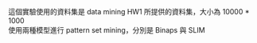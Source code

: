 
這個實驗使用的資料集是 data mining HW1 所提供的資料集，大小為 10000 * 1000  
使用兩種模型進行 pattern set mining，分別是 Binaps 與 SLIM  
